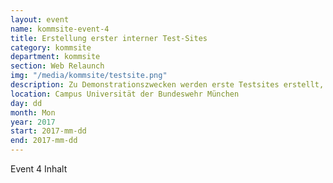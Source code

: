 ```yaml
---
layout: event
name: kommsite-event-4
title: Erstellung erster interner Test-Sites
category: kommsite
department: kommsite
section: Web Relaunch
img: "/media/kommsite/testsite.png"
description: Zu Demonstrationszwecken werden erste Testsites erstellt, Inhalte eingepflegt und online gestellt.
location: Campus Universität der Bundeswehr München
day: dd
month: Mon
year: 2017
start: 2017-mm-dd
end: 2017-mm-dd
---
```


Event 4 Inhalt